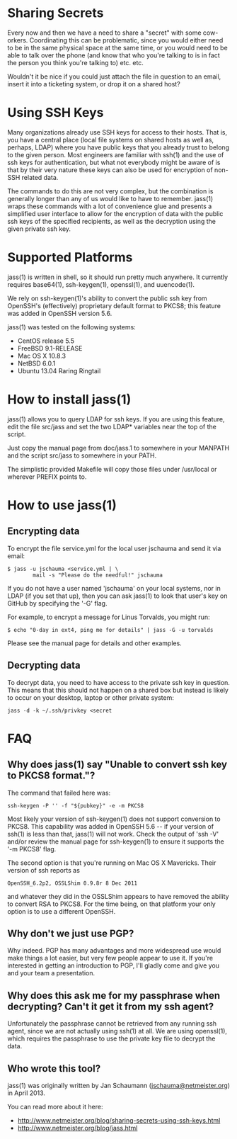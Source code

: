 Sharing Secrets
===============
Every now and then we have a need to share a "secret" with some
cow-orkers.  Coordinating this can be problematic, since you would either
need to be in the same physical space at the same time, or you would need
to be able to talk over the phone (and know that who you're talking to is
in fact the person you think you're talking to) etc. etc.

Wouldn't it be nice if you could just attach the file in question to an
email, insert it into a ticketing system, or drop it on a shared host?

Using SSH Keys
==============
Many organizations already use SSH keys for access to their hosts. That is,
you have a central place (local file systems on shared hosts as well as,
perhaps, LDAP) where you have public keys that you already trust to belong
to the given person.  Most engineers are familiar with ssh(1) and the use
of ssh keys for authentication, but what not everybody might be aware of
is that by their very nature these keys can also be used for encryption of
non-SSH related data.

The commands to do this are not very complex, but the combination is
generally longer than any of us would like to have to remember.  jass(1)
wraps these commands with a lot of convenience glue and presents a
simplified user interface to allow for the encryption of data with the
public ssh keys of the specified recipients, as well as the decryption
using the given private ssh key.


Supported Platforms
===================
jass(1) is written in shell, so it should run pretty much anywhere. It
currently requires base64(1), ssh-keygen(1), openssl(1), and uuencode(1).

We rely on ssh-keygen(1)'s ability to convert the public ssh key from
OpenSSH's (effectively) proprietary default format to PKCS8; this feature
was added in OpenSSH version 5.6.

jass(1) was tested on the following systems:

- CentOS release 5.5
- FreeBSD 9.1-RELEASE
- Mac OS X 10.8.3
- NetBSD 6.0.1
- Ubuntu 13.04 Raring Ringtail


How to install jass(1)
======================
jass(1) allows you to query LDAP for ssh keys.  If you are using this
feature, edit the file src/jass and set the two LDAP* variables near
the top of the script.


Just copy the manual page from doc/jass.1 to somewhere in your MANPATH and
the script src/jass to somewhere in your PATH.

The simplistic provided Makefile will copy those files under /usr/local or
wherever PREFIX points to.


How to use jass(1)
==================

Encrypting data
---------------
To encrypt the file service.yml for the local user jschauma and send it
via email:

    $ jass -u jschauma <service.yml | \
            mail -s "Please do the needful!" jschauma

If you do not have a user named 'jschauma' on your local systems, nor in
LDAP (if you set that up), then you can ask jass(1) to look that user's
key on GitHub by specifying the '-G' flag.

For example, to encrypt a message for Linus Torvalds, you might run:

    $ echo "0-day in ext4, ping me for details" | jass -G -u torvalds

Please see the manual page for details and other examples.

Decrypting data
---------------

To decrypt data, you need to have access to the private ssh key in
question. This means that this should not happen on a shared box but
instead is likely to occur on your desktop, laptop or other private
system:

    jass -d -k ~/.ssh/privkey <secret

FAQ
===

Why does jass(1) say "Unable to convert ssh key to PKCS8 format."?
------------------------------------------------------------------
The command that failed here was:

    ssh-keygen -P '' -f "${pubkey}" -e -m PKCS8

Most likely your version of ssh-keygen(1) does not support conversion to
PKCS8.  This capability was added in OpenSSH 5.6 -- if your version of
ssh(1) is less than that, jass(1) will not work.  Check the output of 'ssh
-V' and/or review the manual page for ssh-keygen(1) to ensure it supports
the '-m PKCS8' flag.

The second option is that you're running on Mac OS X Mavericks.  Their
version of ssh reports as

    OpenSSH_6.2p2, OSSLShim 0.9.8r 8 Dec 2011

and whatever they did in the OSSLShim appears to have removed the ability
to convert RSA to PKCS8.  For the time being, on that platform your only
option is to use a different OpenSSH.


Why don't we just use PGP?
--------------------------
Why indeed. PGP has many advantages and more widespread use would make
things a lot easier, but very few people appear to use it. If you're
interested in getting an introduction to PGP, I'll gladly come and give
you and your team a presentation.

Why does this ask me for my passphrase when decrypting? Can't it get it from my ssh agent?
------------------------------------------------------------------------------------------
Unfortunately the passphrase cannot be retrieved from any running ssh
agent, since we are not actually using ssh(1) at all. We are using
openssl(1), which requires the passphrase to use the private key file to
decrypt the data.

Who wrote this tool?
--------------------
jass(1) was originally written by Jan Schaumann (jschauma@netmeister.org) in
April 2013.

You can read more about it here:
* http://www.netmeister.org/blog/sharing-secrets-using-ssh-keys.html
* http://www.netmeister.org/blog/jass.html
